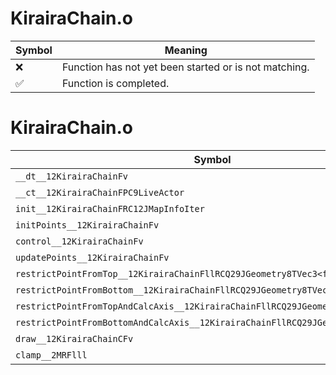 # KirairaChain.o
| Symbol | Meaning 
| ------------- | ------------- 
| :x: | Function has not yet been started or is not matching. 
| :white_check_mark: | Function is completed. 


# KirairaChain.o
| Symbol | Decompiled? |
| ------------- | ------------- |
| `__dt__12KirairaChainFv` | :x: |
| `__ct__12KirairaChainFPC9LiveActor` | :x: |
| `init__12KirairaChainFRC12JMapInfoIter` | :x: |
| `initPoints__12KirairaChainFv` | :x: |
| `control__12KirairaChainFv` | :x: |
| `updatePoints__12KirairaChainFv` | :x: |
| `restrictPointFromTop__12KirairaChainFllRCQ29JGeometry8TVec3<f>f` | :x: |
| `restrictPointFromBottom__12KirairaChainFllRCQ29JGeometry8TVec3<f>f` | :x: |
| `restrictPointFromTopAndCalcAxis__12KirairaChainFllRCQ29JGeometry8TVec3<f>f` | :x: |
| `restrictPointFromBottomAndCalcAxis__12KirairaChainFllRCQ29JGeometry8TVec3<f>f` | :x: |
| `draw__12KirairaChainCFv` | :x: |
| `clamp__2MRFlll` | :x: |
